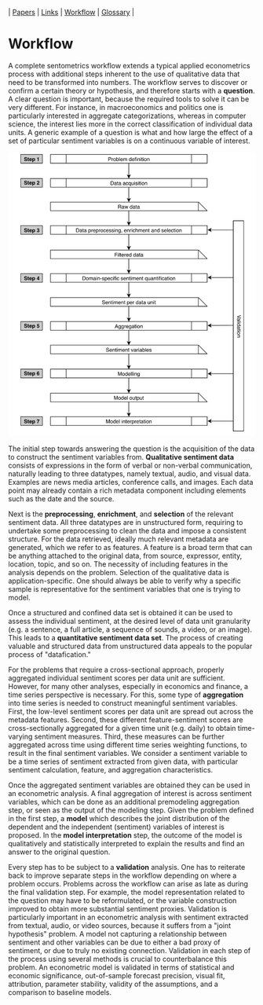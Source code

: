 
| [Papers](index.md) | [Links](links.md) | [Workflow](workflow.md) | [Glossary](glossary.md) |

# Workflow

A complete sentometrics workflow extends a typical applied econometrics process with additional steps inherent to the use of qualitative data that need to be transformed into numbers. The workflow serves to discover or confirm a certain theory or hypothesis, and therefore starts with a **question**. A clear question is important, because the required tools to solve it can be very different. For instance, in macroeconomics and politics one is particularly interested in aggregate categorizations, whereas in computer science, the interest lies more in the correct classification of individual data units. A generic example of a question is what and how large the effect of a set of particular sentiment variables is on a continuous variable of interest.

![workflow](workflow.png)

The initial step towards answering the question is the acquisition of the data to construct the sentiment variables from. **Qualitative sentiment data** consists of expressions in the form of verbal or non-verbal communication, naturally leading to three datatypes, namely textual, audio, and visual data. Examples are news media articles, conference calls, and images. Each data point may already contain a rich metadata component including elements such as the date and the source.

Next is the **preprocessing**, **enrichment**, and **selection** of the relevant sentiment data. All three datatypes are in unstructured form, requiring to undertake some preprocessing to clean the data and impose a consistent structure. For the data retrieved, ideally much relevant metadata are generated, which we refer to as features. A feature is a broad term that can be anything attached to the original data, from source, expressor, entity, location, topic, and so on. The necessity of including features in the analysis depends on the problem. Selection of the qualitative data is application-specific. One should always be able to verify why a specific sample is representative for the sentiment variables that one is trying to model.

Once a structured and confined data set is obtained it can be used to assess the individual sentiment, at the desired level of data unit granularity (e.g. a sentence, a full article, a sequence of sounds, a video, or an image). This leads to a **quantitative sentiment data set**. The process of creating valuable and structured data from unstructured data appeals to the popular process of "datafication."

For the problems that require a cross-sectional approach, properly aggregated individual sentiment scores per data unit are sufficient. However, for many other analyses, especially in economics and finance, a time series perspective is necessary. For this, some type of **aggregation** into time series is needed to construct meaningful sentiment variables. First, the low-level sentiment scores per data unit are spread out across the metadata features. Second, these different feature-sentiment scores are cross-sectionally aggregated for a given time unit (e.g. daily) to obtain time-varying sentiment measures. Third, these measures can be further aggregated across time using different time series weighting functions, to result in the final sentiment variables. We consider a sentiment variable to be a time series of sentiment extracted from given data, with particular sentiment calculation, feature, and aggregation characteristics.

Once the aggregated sentiment variables are obtained they can be used in an econometric analysis. A final aggregation of interest is across sentiment variables, which can be done as an additional premodeling aggregation step, or seen as the output of the modeling step. Given the problem defined in the first step, a **model** which describes the joint distribution of the dependent and the independent (sentiment) variables of interest is proposed. In the **model interpretation** step, the outcome of the model is qualitatively and statistically interpreted to explain the results and find an answer to the original question.

Every step has to be subject to a **validation** analysis. One has to reiterate back to improve separate steps in the workflow depending on where a problem occurs. Problems across the workflow can arise as late as during the final validation step. For example, the model representation related to the question may have to be reformulated, or the variable construction improved to obtain more substantial sentiment proxies. Validation is particularly important in an econometric analysis with sentiment extracted from textual, audio, or video sources, because it suffers from a "joint hypothesis" problem. A model not capturing a relationship between sentiment and other variables can be due to either a bad proxy of sentiment, or due to truly no existing connection. Validation in each step of the process using several methods is crucial to counterbalance this problem. An econometric model is validated in terms of statistical and economic significance, out-of-sample forecast precision, visual fit, attribution, parameter stability, validity of the assumptions, and a comparison to baseline models.

